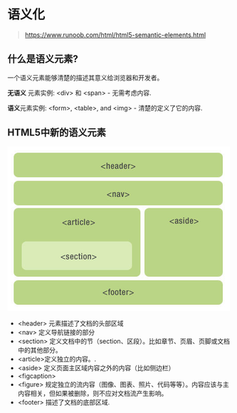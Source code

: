 # 语义化

>https://www.runoob.com/html/html5-semantic-elements.html

## 什么是语义元素?

一个语义元素能够清楚的描述其意义给浏览器和开发者。

**无语义** 元素实例: \<div> 和 \<span> - 无需考虑内容.

**语义**元素实例: \<form>, \<table>, and \<img> - 清楚的定义了它的内容.

## HTML5中新的语义元素

![img](semantic-images/html5-layout.jpg)



- \<header> 元素描述了文档的头部区域
- \<nav>  定义导航链接的部分
- \<section>  定义文档中的节（section、区段）。比如章节、页眉、页脚或文档中的其他部分。
- \<article>定义独立的内容。.
- \<aside> 定义页面主区域内容之外的内容（比如侧边栏）
- \<figcaption>
- \<figure> 规定独立的流内容（图像、图表、照片、代码等等）。内容应该与主内容相关，但如果被删除，则不应对文档流产生影响。
- \<footer> 描述了文档的底部区域.

